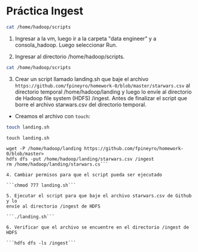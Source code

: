 # Práctica Ingest

```bash
cat /home/hadoop/scripts
```


1. Ingresar a la vm, luego ir a la carpeta "data engineer" y a consola_hadoop. Luego seleccionar Run.

2. Ingresar al directorio /home/hadoop/scripts.
```bash
cat /home/hadoop/scripts
```


3. Crear un script llamado landing.sh que baje el archivo `https://github.com/fpineyro/homework-0/blob/master/starwars.csv` al
directorio temporal /home/hadoop/landing y luego lo envíe al directorio de Hadoop file system (HDFS) /ingest. Antes de finalizar el
script que borre el archivo starwars.csv del directorio temporal.

- Creamos el archivo con `touch`:
```bash
touch landing.sh
```


```touch landing.sh```

```#!/bin/bash
wget -P /home/hadoop/landing https://github.com/fpineyro/homework-0/blob/master>
hdfs dfs -put /home/hadoop/landing/starwars.csv /ingest
rm /home/hadoop/landing/starwars.cs```

4. Cambiar permisos para que el script pueda ser ejecutado

```chmod 777 landing.sh```

5. Ejecutar el script para que baje el archivo starwars.csv de Github y lo
envíe al directorio /ingest de HDFS

```./landing.sh```

6. Verificar que el archivo se encuentre en el directorio /ingest de HDFS

```hdfs dfs -ls /ingest```


